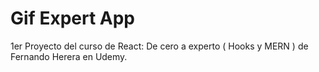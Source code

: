 # Gif Expert App

1er Proyecto del curso de React: De cero a experto ( Hooks y MERN ) de Fernando Herera en Udemy.

